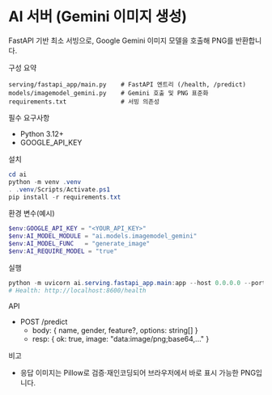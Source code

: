 # AI 서버 (Gemini 이미지 생성)

FastAPI 기반 최소 서빙으로, Google Gemini 이미지 모델을 호출해 PNG를 반환합니다.

구성 요약
```
serving/fastapi_app/main.py    # FastAPI 엔트리 (/health, /predict)
models/imagemodel_gemini.py    # Gemini 호출 및 PNG 표준화
requirements.txt               # 서빙 의존성
```

필수 요구사항
- Python 3.12+
- GOOGLE_API_KEY

설치
```powershell
cd ai
python -m venv .venv
. .venv/Scripts/Activate.ps1
pip install -r requirements.txt
```

환경 변수(예시)
```powershell
$env:GOOGLE_API_KEY = "<YOUR_API_KEY>"
$env:AI_MODEL_MODULE = "ai.models.imagemodel_gemini"
$env:AI_MODEL_FUNC   = "generate_image"
$env:AI_REQUIRE_MODEL = "true"
```

실행
```powershell
python -m uvicorn ai.serving.fastapi_app.main:app --host 0.0.0.0 --port 8600 --reload
# Health: http://localhost:8600/health
```

API
- POST /predict
  - body: { name, gender, feature?, options: string[] }
  - resp: { ok: true, image: "data:image/png;base64,..." }

비고
- 응답 이미지는 Pillow로 검증·재인코딩되어 브라우저에서 바로 표시 가능한 PNG입니다.
